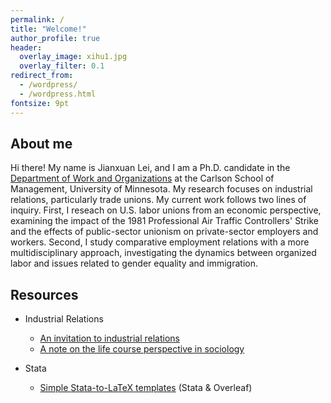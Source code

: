 ```yaml
---
permalink: /
title: "Welcome!"
author_profile: true
header:
  overlay_image: xihu1.jpg
  overlay_filter: 0.1
redirect_from: 
  - /wordpress/
  - /wordpress.html
fontsize: 9pt
---
```

## About me

Hi there! My name is Jianxuan Lei, and I am a Ph.D. candidate in the [Department of Work and Organizations](https://carlsonschool.umn.edu/departments/work-organizations-department) at the Carlson School of Management, University of Minnesota. My research focuses on industrial relations, particularly trade unions. My current work follows two lines of inquiry. First, I reseach on U.S. labor unions from an economic perspective, examining the impact of the 1981 Professional Air Traffic Controllers' Strike and the effects of public-sector unionism on private-sector employers and workers. Second, I study comparative employment relations with a more multidisciplinary approach, investigating the dynamics between organized labor and issues related to gender equality and immigration.

## Resources
* Industrial Relations
  * [An invitation to industrial relations](https://jianxuan-lei.github.io/posts/2022/10/industrial-relations/)
  * [A note on the life course perspective in sociology](https://jianxuan-lei.github.io/posts/2022/11/life-course/)

* Stata
  * [Simple Stata-to-LaTeX templates](https://jianxuan-lei.github.io/posts/2022/10/stata-to-latex/) (Stata & Overleaf)
